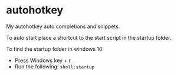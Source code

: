 # autohotkey
My autohotkey auto completions and snippets.

To auto start place a shortcut to the start script in the startup folder.

To find the startup folder in windows 10:
- Press Windows key + r
- Run the following: 
  ```shell:startup```


